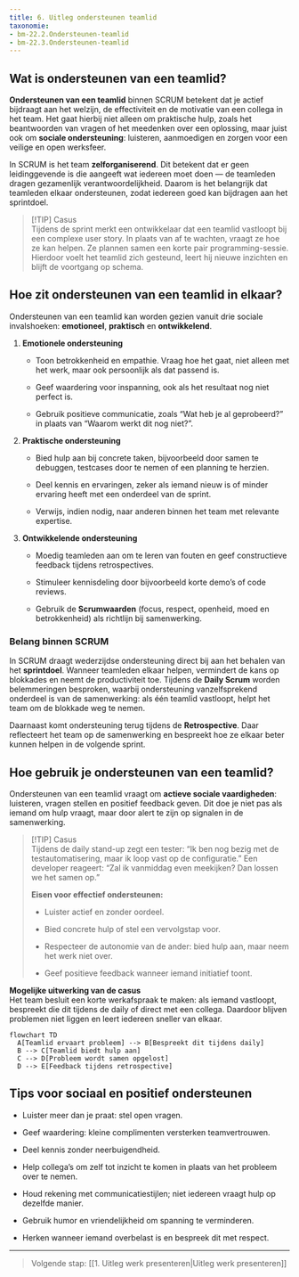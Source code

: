 ```yaml
---
title: 6. Uitleg ondersteunen teamlid
taxonomie:
- bm-22.2.Ondersteunen-teamlid
- bm-22.3.Ondersteunen-teamlid
---
```

## Wat is ondersteunen van een teamlid?

**Ondersteunen van een teamlid** binnen SCRUM betekent dat je actief bijdraagt aan het welzijn, de effectiviteit en de motivatie van een collega in het team. Het gaat hierbij niet alleen om praktische hulp, zoals het beantwoorden van vragen of het meedenken over een oplossing, maar juist ook om **sociale ondersteuning**: luisteren, aanmoedigen en zorgen voor een veilige en open werksfeer.

In SCRUM is het team **zelforganiserend**. Dit betekent dat er geen leidinggevende is die aangeeft wat iedereen moet doen — de teamleden dragen gezamenlijk verantwoordelijkheid. Daarom is het belangrijk dat teamleden elkaar ondersteunen, zodat iedereen goed kan bijdragen aan het sprintdoel.

> [!TIP] Casus  
> Tijdens de sprint merkt een ontwikkelaar dat een teamlid vastloopt bij een complexe user story. In plaats van af te wachten, vraagt ze hoe ze kan helpen. Ze plannen samen een korte pair programming-sessie. Hierdoor voelt het teamlid zich gesteund, leert hij nieuwe inzichten en blijft de voortgang op schema.

## Hoe zit ondersteunen van een teamlid in elkaar?

Ondersteunen van een teamlid kan worden gezien vanuit drie sociale invalshoeken: **emotioneel**, **praktisch** en **ontwikkelend**.

1. **Emotionele ondersteuning**
    
    - Toon betrokkenheid en empathie. Vraag hoe het gaat, niet alleen met het werk, maar ook persoonlijk als dat passend is.
        
    - Geef waardering voor inspanning, ook als het resultaat nog niet perfect is.
        
    - Gebruik positieve communicatie, zoals “Wat heb je al geprobeerd?” in plaats van “Waarom werkt dit nog niet?”.
        
2. **Praktische ondersteuning**
    
    - Bied hulp aan bij concrete taken, bijvoorbeeld door samen te debuggen, testcases door te nemen of een planning te herzien.
        
    - Deel kennis en ervaringen, zeker als iemand nieuw is of minder ervaring heeft met een onderdeel van de sprint.
        
    - Verwijs, indien nodig, naar anderen binnen het team met relevante expertise.
        
3. **Ontwikkelende ondersteuning**
    
    - Moedig teamleden aan om te leren van fouten en geef constructieve feedback tijdens retrospectives.
        
    - Stimuleer kennisdeling door bijvoorbeeld korte demo’s of code reviews.
        
    - Gebruik de **Scrumwaarden** (focus, respect, openheid, moed en betrokkenheid) als richtlijn bij samenwerking.
        

### Belang binnen SCRUM

In SCRUM draagt wederzijdse ondersteuning direct bij aan het behalen van het **sprintdoel**. Wanneer teamleden elkaar helpen, vermindert de kans op blokkades en neemt de productiviteit toe. Tijdens de **Daily Scrum** worden belemmeringen besproken, waarbij ondersteuning vanzelfsprekend onderdeel is van de samenwerking: als één teamlid vastloopt, helpt het team om de blokkade weg te nemen.

Daarnaast komt ondersteuning terug tijdens de **Retrospective**. Daar reflecteert het team op de samenwerking en bespreekt hoe ze elkaar beter kunnen helpen in de volgende sprint.

## Hoe gebruik je ondersteunen van een teamlid?

Ondersteunen van een teamlid vraagt om **actieve sociale vaardigheden**: luisteren, vragen stellen en positief feedback geven. Dit doe je niet pas als iemand om hulp vraagt, maar door alert te zijn op signalen in de samenwerking.

> [!TIP] Casus  
> Tijdens de daily stand-up zegt een tester: “Ik ben nog bezig met de testautomatisering, maar ik loop vast op de configuratie.” Een developer reageert: “Zal ik vanmiddag even meekijken? Dan lossen we het samen op.”
> 
> **Eisen voor effectief ondersteunen:**
> 
> - Luister actief en zonder oordeel.
>     
> - Bied concrete hulp of stel een vervolgstap voor.
>     
> - Respecteer de autonomie van de ander: bied hulp aan, maar neem het werk niet over.
>     
> - Geef positieve feedback wanneer iemand initiatief toont.
>     

**Mogelijke uitwerking van de casus**  
Het team besluit een korte werkafspraak te maken: als iemand vastloopt, bespreekt die dit tijdens de daily of direct met een collega. Daardoor blijven problemen niet liggen en leert iedereen sneller van elkaar.

```mermaid
flowchart TD
  A[Teamlid ervaart probleem] --> B[Bespreekt dit tijdens daily]
  B --> C[Teamlid biedt hulp aan]
  C --> D[Probleem wordt samen opgelost]
  D --> E[Feedback tijdens retrospective]
```

## Tips voor sociaal en positief ondersteunen

- Luister meer dan je praat: stel open vragen.
    
- Geef waardering: kleine complimenten versterken teamvertrouwen.
    
- Deel kennis zonder neerbuigendheid.
    
- Help collega’s om zelf tot inzicht te komen in plaats van het probleem over te nemen.
    
- Houd rekening met communicatiestijlen; niet iedereen vraagt hulp op dezelfde manier.
    
- Gebruik humor en vriendelijkheid om spanning te verminderen.
    
- Herken wanneer iemand overbelast is en bespreek dit met respect.
    

---

> Volgende stap: [[1. Uitleg werk presenteren|Uitleg werk presenteren]]
